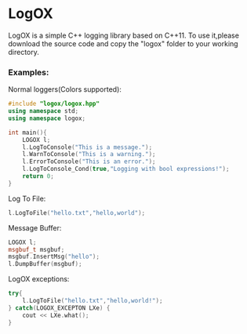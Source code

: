 # LogOX

LogOX is a simple C++ logging library based on C++11.
To use it,please download the source code and copy the "logox" folder to your working directory.

### Examples:

Normal loggers(Colors supported):

```cpp
#include "logox/logox.hpp"
using namespace std;
using namespace logox;

int main(){
    LOGOX l;
    l.LogToConsole("This is a message.");
    l.WarnToConsole("This is a warning.");
    l.ErrorToConsole("This is an error.");
    l.LogToConsole_Cond(true,"Logging with bool expressions!");
    return 0;
}
```

Log To File:

```cpp
l.LogToFile("hello.txt","hello,world");
```

Message Buffer:

```cpp
LOGOX l;
msgbuf_t msgbuf;
msgbuf.InsertMsg("hello");
l.DumpBuffer(msgbuf);
```

LogOX exceptions:

```cpp
try{
    l.LogToFile("hello.txt","hello,world!");
} catch(LOGOX_EXCEPTON LXe) {
    cout << LXe.what();
}
```
